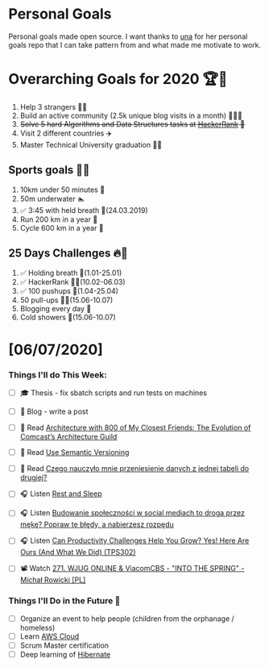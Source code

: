 Personal Goals
==============
Personal goals made open source. I want thanks to [una](https://github.com/una/personal-goals) for her personal goals repo that I can take pattern from and what made me motivate to work. 

# Overarching Goals for 2020 🏆🥇
1. Help 3 strangers 🧚‍♂️
2. Build an active community (2.5k unique blog visits in a month) 🧑‍🤝‍🧑
3. ~~Solve 5 hard Algorithms and Data Structures tasks at [HackerRank](https://www.hackerrank.com/) 💙~~
4. Visit 2 different countries ✈️
5. Master Technical University graduation 👨‍🎓

## Sports goals 💪🥈
1. 10km under 50 minutes 👟
2. 50m underwater 🏊
3. ✅ 3:45 with held breath 🧘(24.03.2019)
4. Run 200 km in a year 🏃
5. Cycle 600 km in a year 🚴

## 25 Days Challenges 🔥🥉
1. ✅ Holding breath 🧘(1.01-25.01)
2. ✅ HackerRank 👨‍💻(10.02-06.03)
3. ✅ 100 pushups 🙇(1.04-25.04)
4. 50 pull-ups 🏋️‍♂️(15.06-10.07)
5. Blogging every day 📝
6. Cold showers 🚿(15.06-10.07)

# [06/07/2020]

### Things I'll do This Week:

- [ ] ‍🎓 Thesis - fix sbatch scripts and run tests on machines
- [ ] 📝 Blog - write a post
- [ ] 📗 Read [Architecture with 800 of My Closest Friends: The Evolution of Comcast’s Architecture Guild](https://www.infoq.com/articles/architecture-guild-800-friends/)
- [ ] 📗 Read [Use Semantic Versioning](https://jlbp.dev/JLBP-3)
- [ ] 📗 Read [Czego nauczyło mnie przeniesienie danych z jednej tabeli do drugiej?](https://kobietydokodu.pl/czego-nauczylo-mnie-przeniesienie-danych-z-jednej-tabeli-do-drugiej/)
- [ ] 🎧 Listen [Rest and Sleep](https://youtu.be/ZMhSCjeP5wI)
- [ ] 🎧 Listen [Budowanie społeczności w social mediach to droga przez mękę? Popraw te błędy, a nabierzesz rozpędu](https://malawielkafirma.pl/budowanie-spolecznosci-w-social-mediach/)
- [ ] 🎧 Listen [Can Productivity Challenges Help You Grow? Yes! Here Are Ours (And What We Did) (TPS302)](https://www.asianefficiency.com/podcast/302-challenges/)
- [ ] 📽️ Watch [271. WJUG ONLINE & ViacomCBS - "INTO THE SPRING" - Michał Rowicki [PL]](https://youtu.be/7aYg3Dweeb4)


### Things I'll Do in the Future 🏅
- [ ] Organize an event to help people (children from the orphanage / homeless)
- [ ] Learn [AWS Cloud](https://www.youtube.com/user/Nephaste20/featured)
- [ ] Scrum Master certification
- [ ] Deep learning of [Hibernate](https://docs.jboss.org/hibernate/orm/5.4/userguide/html_single/Hibernate_User_Guide.html)

